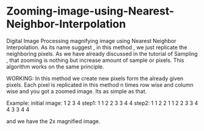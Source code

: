 # Zooming-image-using-Nearest-Neighbor-Interpolation
Digital Image Processing magnifying image using Nearest Neighbor Interpolation.
As its name suggest , in this method , we just replicate the neighboring pixels. As we have already discussed in the tutorial of Sampling , that zooming is nothing but increase amount of sample or pixels. This algorithm works on the same principle.

WORKING:
In this method we create new pixels form the already given pixels. Each pixel is replicated in this method n times row wise and column wise and you got a zoomed image. Its as simple as that.

Example:
initial image:
1 2
3 4
step1:
1 1 2 2
3 3 4 4
step2:
1 1 2 2
1 1 2 2
3 3 4 4
3 3 4 4

and we have the 2x magnified image.
